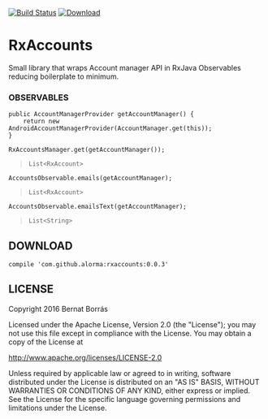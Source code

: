 [![Build Status](https://travis-ci.org/scm-spain/RxAccountManager.svg?branch=master)](https://travis-ci.org/scm-spain/RxAccountManager)
[ ![Download](https://api.bintray.com/packages/alorma/maven/rxaccounts/images/download.svg) ](https://bintray.com/alorma/maven/rxaccounts/_latestVersion)

# RxAccounts

Small library that wraps Account manager API in RxJava Observables reducing boilerplate to minimum.

### OBSERVABLES
```
public AccountManagerProvider getAccountManager() {
    return new AndroidAccountManagerProvider(AccountManager.get(this));
}
```

```
RxAccountsManager.get(getAccountManager());
```
> `List<RxAccount>`

```
AccountsObservable.emails(getAccountManager);
```
> `List<RxAccount>`

```
AccountsObservable.emailsText(getAccountManager);
```

> `List<String>`

## DOWNLOAD

```
compile 'com.github.alorma:rxaccounts:0.0.3'
```
## LICENSE

Copyright 2016 Bernat Borrás

Licensed under the Apache License, Version 2.0 (the "License");
you may not use this file except in compliance with the License.
You may obtain a copy of the License at

   http://www.apache.org/licenses/LICENSE-2.0

Unless required by applicable law or agreed to in writing, software
distributed under the License is distributed on an "AS IS" BASIS,
WITHOUT WARRANTIES OR CONDITIONS OF ANY KIND, either express or implied.
See the License for the specific language governing permissions and
limitations under the License.
